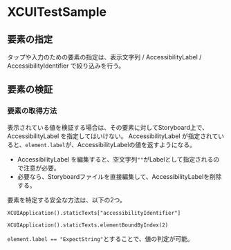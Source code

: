 # XCUITestSample

## 要素の指定

タップや入力のための要素の指定は、表示文字列 / AccessibilityLabel / AccessibilityIdentifier で絞り込みを行う。

## 要素の検証

### 要素の取得方法

表示されている値を検証する場合は、その要素に対してStoryboard上で、AccessibilityLabel を指定してはいけない。
AccessibilityLabel が指定されていると、`element.label`が、AccessibilityLabelの値を返すようになる。

- AccessibilityLabel を編集すると、空文字列`""`がLabelとして指定されるので注意が必要。
- 必要なら、Storyboardファイルを直接編集して、AccessibilityLabelを削除する。

要素を特定する安全な方法は、以下の2つ。

`XCUIApplication().staticTexts["accessibilityIdentifier"]`

`XCUIApplication().staticTexts.elementBoundByIndex(2)`

`element.label == "ExpectString"`とすることで、値の判定が可能。
